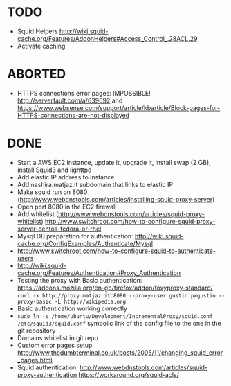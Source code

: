 TODO
====

- Squid Helpers http://wiki.squid-cache.org/Features/AddonHelpers#Access_Control_.28ACL.29
- Activate caching

ABORTED
=======

- HTTPS connections error pages: IMPOSSIBLE! http://serverfault.com/a/639692 and https://www.websense.com/support/article/kbarticle/Block-pages-for-HTTPS-connections-are-not-displayed

DONE
====

- Start a AWS EC2 instance, update it, upgrade it, install swap (2 GB), install Squid3 and lighttpd
- Add elastic IP address to instance
- Add nashira.matjaz.it subdomain that links to elastic IP
- Make squid run on 8080 (http://www.webdnstools.com/articles/installing-squid-proxy-server)
- Open port 8080 in the EC2 firewall
- Add whitelist (http://www.webdnstools.com/articles/squid-proxy-whitelist)
http://www.switchroot.com/how-to-configure-squid-proxy-server-centos-fedora-or-rhel
- Mysql DB preparation for authentication: http://wiki.squid-cache.org/ConfigExamples/Authenticate/Mysql
- http://www.switchroot.com/how-to-configure-squid-to-authenticate-users
- http://wiki.squid-cache.org/Features/Authentication#Proxy_Authentication
- Testing the proxy with Basic authentication: https://addons.mozilla.org/en-gb/firefox/addon/foxyproxy-standard/
  `curl -x http://proxy.matjaz.it:8080 --proxy-user gustin:pwgustin --proxy-basic -L http://wikipedia.org`
- Basic authentication working correctly
- `sudo ln -s /home/ubuntu/Development/IncrementalProxy/squid.conf /etc/squid3/squid.conf` symbolic link of the config file to the one in the git repository
- Domains whitelist in git repo
- Custom error pages setup http://www.thedumbterminal.co.uk/posts/2005/11/changing_squid_error_pages.html
- Squid authentication: http://www.webdnstools.com/articles/squid-proxy-authentication
https://workaround.org/squid-acls/

